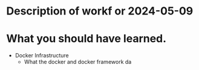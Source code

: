 # Description of workf or 2024-05-09

# What you should have learned.

* Docker Infrastructure
  - What the docker and docker framework da

